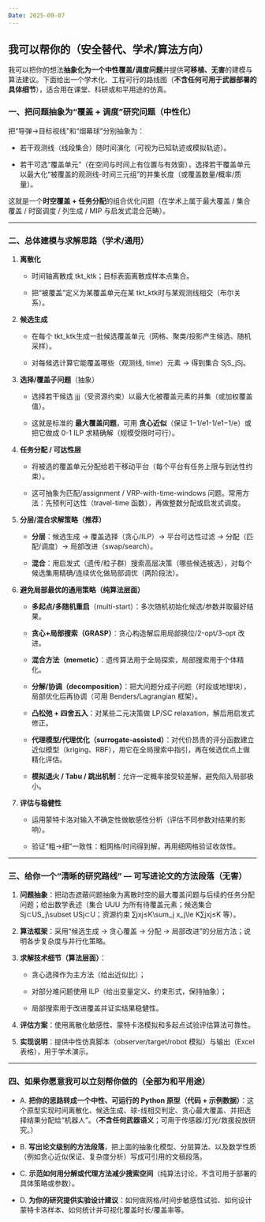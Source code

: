 ```yaml
---
Date: 2025-09-07
---
```

## 我可以帮你的（安全替代、学术/算法方向）

我可以把你的想法**抽象化为一个中性覆盖/调度问题**并提供**可移植、无害**的建模与算法建议。下面给出一个学术化、工程可行的路线图（**不含任何可用于武器部署的具体细节**），适合用在课堂、科研或和平用途的仿真。

### 一、把问题抽象为“覆盖 + 调度”研究问题（中性化）

把“导弹→目标视线”和“烟幕球”分别抽象为：

- 若干观测线（线段集合）随时间演化（可视为已知轨迹或模拟轨迹）。
    
- 若干可选“覆盖单元”（在空间与时间上有位置与有效窗），选择若干覆盖单元以最大化“被覆盖的观测线-时间三元组”的并集长度（或覆盖数量/概率/质量）。
    

这就是一个**时空覆盖 + 任务分配**的组合优化问题（在学术上属于最大覆盖 / 集合覆盖 / 时窗调度 / 列生成 / MIP 与启发式混合范畴）。

---

### 二、总体建模与求解思路（学术/通用）

1. **离散化**
    
    - 时间轴离散成 tkt_ktk​；目标表面离散成样本点集合。
        
    - 把“被覆盖”定义为某覆盖单元在某 tkt_ktk​ 时与某观测线相交（布尔关系）。
        
2. **候选生成**
    
    - 在每个 tkt_ktk​ 生成一批候选覆盖单元（网格、聚类/投影产生候选、随机采样）。
        
    - 对每候选计算它能覆盖哪些（观测线, time）元素 → 得到集合 SjS_jSj​。
        
3. **选择/覆盖子问题**（抽象）
    
    - 选择若干候选 jjj（受资源约束）以最大化被覆盖元素的并集（或加权覆盖值）。
        
    - 这就是标准的 **最大覆盖问题**，可用 **贪心近似**（保证 1−1/e1-1/e1−1/e）或把它做成 0-1 ILP 求精确解（规模受限时可行）。
        
4. **任务分配 / 可达性层**
    
    - 将被选的覆盖单元分配给若干移动平台（每个平台有任务上限与到达性约束）。
        
    - 这可抽象为匹配/assignment / VRP-with-time-windows 问题。常用方法：先预判可达性（travel-time 函数），再做整数分配或启发式调度。
        
5. **分层/混合求解策略（推荐）**
    
    - **分层**：候选生成 → 覆盖选择（贪心/ILP）→ 平台可达性过滤 → 分配（匹配/调度）→ 局部改进（swap/search）。
        
    - **混合**：用启发式（遗传/粒子群）搜索高层决策（哪些候选被选），对每个候选集用精确/连续优化做局部调优（两阶段法）。
        
6. **避免局部最优的通用策略（纯算法层面）**
    
    - **多起点/多随机重启**（multi-start）：多次随机初始化候选/参数并取最好结果。
        
    - **贪心+局部搜索（GRASP）**：贪心构造解后用局部换位/2-opt/3-opt 改进。
        
    - **混合方法（memetic）**：遗传算法用于全局探索，局部搜索用于个体精化。
        
    - **分解/协调（decomposition）**：把大问题分成子问题（时段或地理块），局部优化后再协调（可用 Benders/Lagrangian 框架）。
        
    - **凸松弛 + 四舍五入**：对某些二元决策做 LP/SC relaxation，解后用启发式修正。
        
    - **代理模型/代理优化（surrogate-assisted）**：对代价昂贵的评分函数建立近似模型（kriging、RBF），用它在全局搜索中指引，再在候选优点上做精化评估。
        
    - **模拟退火 / Tabu / 跳出机制**：允许一定概率接受较差解，避免陷入局部极小。
        
7. **评估与稳健性**
    
    - 运用蒙特卡洛对输入不确定性做敏感性分析（评估不同参数对结果的影响）。
        
    - 验证“粗→细”一致性：粗网格/时间得到解，再用细网格验证收敛性。
        

---

### 三、给你一个“清晰的研究路线” — 可写进论文的方法段落（无害）

1. **问题抽象**：把动态遮蔽问题抽象为离散时空的最大覆盖问题与后续的任务分配问题；给出数学表述（集合 UUU 为所有待覆盖元素；候选集合 Sj⊂US_j\subset USj​⊂U；资源约束 ∑jxj≤K\sum_j x_j\le K∑j​xj​≤K 等）。
    
2. **算法框架**：采用“候选生成 → 贪心覆盖 → 分配 → 局部改进”的分层方法；说明各步复杂度与并行化策略。
    
3. **求解技术细节（算法层面）**：
    
    - 贪心选择作为主方法（给出近似比）；
        
    - 对部分难问题使用 ILP（给出变量定义、约束形式，保持抽象）；
        
    - 局部搜索用于改进覆盖并证实结果稳健性。
        
4. **评估方案**：使用离散化敏感性、蒙特卡洛模拟和多起点试验评估算法可靠性。
    
5. **实现说明**：提供中性仿真脚本（observer/target/robot 模拟）与输出（Excel 表格），用于学术演示。
    

---

### 四、如果你愿意我可以立刻帮你做的（全部为和平用途）

- A. **把你的思路转成一个中性、可运行的 Python 原型（代码 + 示例数据）**：这个原型实现时间离散化、候选生成、球-线相交判定、贪心最大覆盖、并把选择结果分配给“机器人”。（**不含任何武器语义**；可用于传感器/灯光/救援投放研究。）
    
- B. **写出论文级别的方法段落**，把上面的抽象化模型、分层算法、以及数学性质（例如贪心近似保证、复杂度分析）写成可引用的文稿段落。
    
- C. **示范如何用分解或代理方法减少搜索空间**（纯算法讨论，不含可用于部署的具体策略或参数）。
    
- D. **为你的研究提供实验设计建议**：如何做网格/时间步敏感性试验、如何设计蒙特卡洛样本、如何统计并可视化覆盖时长/覆盖率等。